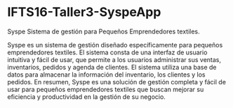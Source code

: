 # IFTS16-Taller3-SyspeApp
Syspe
Sistema de gestión para Pequeños Emprendedores textiles.

Syspe es un sistema de gestión diseñado específicamente para pequeños emprendedores textiles. El sistema consta de una interfaz de usuario intuitiva y fácil de usar, que permite a los usuarios administrar sus ventas, inventarios, pedidos y agenda de clientes. El sistema utiliza una base de datos para almacenar la información del inventario, los clientes y los pedidos. En resumen, Syspe es una solución de gestión completa y fácil de usar para pequeños emprendedores textiles que buscan mejorar su eficiencia y productividad en la gestión de su negocio.
